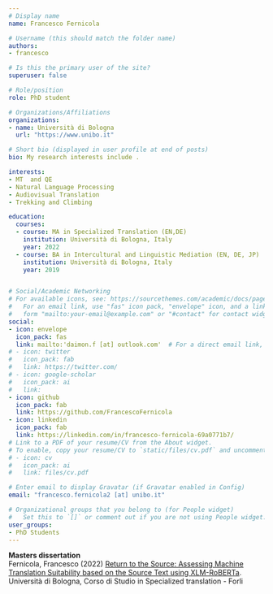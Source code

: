 ```yaml
---
# Display name
name: Francesco Fernicola

# Username (this should match the folder name)
authors:
- francesco

# Is this the primary user of the site?
superuser: false

# Role/position
role: PhD student

# Organizations/Affiliations
organizations:
- name: Università di Bologna
  url: "https://www.unibo.it"

# Short bio (displayed in user profile at end of posts)
bio: My research interests include .

interests:
- MT  and QE
- Natural Language Processing
- Audiovisual Translation
- Trekking and Climbing

education:
  courses:
  - course: MA in Specialized Translation (EN,DE)
    institution: Università di Bologna, Italy
    year: 2022
  - course: BA in Intercultural and Linguistic Mediation (EN, DE, JP)
    institution: Università di Bologna, Italy
    year: 2019


# Social/Academic Networking
# For available icons, see: https://sourcethemes.com/academic/docs/page-builder/#icons
#   For an email link, use "fas" icon pack, "envelope" icon, and a link in the
#   form "mailto:your-email@example.com" or "#contact" for contact widget.
social:
- icon: envelope
  icon_pack: fas
  link: mailto:'daimon.f [at] outlook.com'  # For a direct email link, use "mailto:test@example.org".
# - icon: twitter
#   icon_pack: fab
#   link: https://twitter.com/
# - icon: google-scholar
#   icon_pack: ai
#   link: 
- icon: github
  icon_pack: fab
  link: https://github.com/FrancescoFernicola
- icon: linkedin
  icon_pack: fab
  link: https://linkedin.com/in/francesco-fernicola-69a0771b7/
# Link to a PDF of your resume/CV from the About widget.
# To enable, copy your resume/CV to `static/files/cv.pdf` and uncomment the lines below.
# - icon: cv
#   icon_pack: ai
#   link: files/cv.pdf

# Enter email to display Gravatar (if Gravatar enabled in Config)
email: "francesco.fernicola2 [at] unibo.it"

# Organizational groups that you belong to (for People widget)
#   Set this to `[]` or comment out if you are not using People widget.
user_groups:
- PhD Students
---
```


**Masters dissertation**<br/>
Fernicola, Francesco (2022) [Return to the Source: Assessing Machine Translation Suitability
based on the Source Text using XLM-RoBERTa](https://amslaurea.unibo.it/25307/). 
Università di Bologna, Corso di Studio in Specialized translation - Forli
